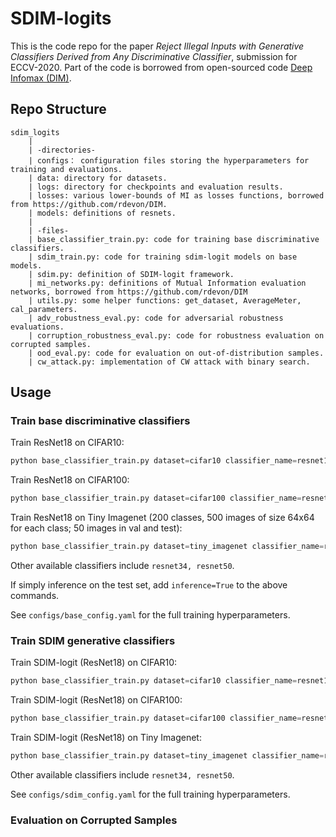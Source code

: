 # SDIM-logits

This is the code repo for the paper *Reject Illegal Inputs with Generative Classifiers Derived from Any Discriminative Classifier*, submission for ECCV-2020. Part of the code is borrowed from open-sourced code [Deep Infomax (DIM)](https://github.com/rdevon/DIM).

## Repo Structure
```
sdim_logits
    |
    | -directories-
    | configs： configuration files storing the hyperparameters for training and evaluations.
    | data: directory for datasets.
    | logs: directory for checkpoints and evaluation results.
    | losses: various lower-bounds of MI as losses functions, borrowed from https://github.com/rdevon/DIM.
    | models: definitions of resnets.
    |
    | -files-
    | base_classifier_train.py: code for training base discriminative classifiers.
    | sdim_train.py: code for training sdim-logit models on base models.
    | sdim.py: definition of SDIM-logit framework.
    | mi_networks.py: definitions of Mutual Information evaluation networks, borrowed from https://github.com/rdevon/DIM
    | utils.py: some helper functions: get_dataset, AverageMeter, cal_parameters.
    | adv_robustness_eval.py: code for adversarial robustness evaluations.
    | corruption_robustness_eval.py: code for robustness evaluation on corrupted samples.
    | ood_eval.py: code for evaluation on out-of-distribution samples. 
    | cw_attack.py: implementation of CW attack with binary search.

```
## Usage

### Train base discriminative classifiers

Train ResNet18 on CIFAR10:

```python
python base_classifier_train.py dataset=cifar10 classifier_name=resnet18
```

Train ResNet18 on CIFAR100:

```python
python base_classifier_train.py dataset=cifar100 classifier_name=resnet18
```

Train ResNet18 on Tiny Imagenet (200 classes, 500 images of size 64x64 for each class; 50 images in val and test):
```python
python base_classifier_train.py dataset=tiny_imagenet classifier_name=resnet18
```
Other available classifiers include ``resnet34, resnet50``. 

If simply inference on the test set, add ``inference=True`` to the above commands.

See ``configs/base_config.yaml`` for the full training hyperparameters. 

### Train SDIM generative classifiers

Train SDIM-logit (ResNet18) on CIFAR10:

```python
python base_classifier_train.py dataset=cifar10 classifier_name=resnet18
```

Train SDIM-logit (ResNet18) on CIFAR100:

```python
python base_classifier_train.py dataset=cifar100 classifier_name=resnet18
```

Train SDIM-logit (ResNet18) on Tiny Imagenet:
```python
python base_classifier_train.py dataset=tiny_imagenet classifier_name=resnet18
```
Other available classifiers include ``resnet34, resnet50``. 

See ``configs/sdim_config.yaml`` for the full training hyperparameters. 

### Evaluation on Corrupted Samples
